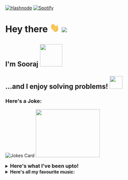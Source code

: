 [![Hashnode](https://img.shields.io/badge/Hashnode-2962FF?style=for-the-badge&logo=hashnode&logoColor=white)](https://thesoorajsingh.hashnode.dev)    [![Spotify](https://img.shields.io/badge/Spotify-1ED760?style=for-the-badge&logo=spotify&logoColor=white)](https://open.spotify.com/playlist/7Hlj3qD96PhVHQ68zdX7xp?si=7ee9ba2bc96040c1)

# Hey there <img src="https://raw.githubusercontent.com/ABSphreak/ABSphreak/master/gifs/Hi.gif" width="30px"> <img src="https://media.giphy.com/media/SeVBENCbz4YiL6rXj3/giphy.gif" width="30px">
## I'm Sooraj <img src="https://media.giphy.com/media/QUXETVi1sNb9OCOJ30/giphy.gif" width="70px" height="70px"><br/><br/> ...and I enjoy solving problems!   <img src="https://media.giphy.com/media/23o9IZyRjV6cM5r4Ge/giphy.gif" width="40px" height="40px">

### Here's a Joke:

<img src="https://readme-jokes.vercel.app/api?hideBorder&theme=tokyonight" alt="Jokes Card" height="145" />  <img src="https://c.tenor.com/maJMe3IR3ZMAAAAM/see-myself-out.gif" height="150px" width="200px" />

<details>
  <summary><span style="font-size:16px"><strong>Here's what I've been upto!</strong><span></summary>

![Sooraj's Profile Summary](https://github-profile-summary-cards.vercel.app/api/cards/profile-details?username=thesoorajsingh&theme=tokyonight)


![](http://github-profile-summary-cards.vercel.app/api/cards/repos-per-language?username=thesoorajsingh&theme=tokyonight)    ![](http://github-profile-summary-cards.vercel.app/api/cards/most-commit-language?username=thesoorajsingh&theme=tokyonight)



![](http://github-profile-summary-cards.vercel.app/api/cards/stats?username=thesoorajsingh&theme=tokyonight)    ![](http://github-profile-summary-cards.vercel.app/api/cards/productive-time?username=thesoorajsingh&theme=tokyonight&utcOffset=8)
</details>

<details>
  <summary><strong>Here's all my favourite music:</strong></summary>
  
[![Sooraj's Spotify](https://spotify-recently-played-readme.vercel.app/api?user=iaqsbvb6redjj4ifnm2oddy5m&count=3&width=680)](https://open.spotify.com/playlist/7Hlj3qD96PhVHQ68zdX7xp?si=1267942a4ff24797)

</details>
